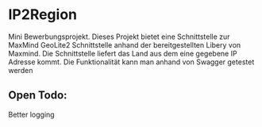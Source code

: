 # IP2Region
Mini Bewerbungsprojekt.
Dieses Projekt bietet eine Schnittstelle zur MaxMind GeoLite2 Schnittstelle anhand der bereitgestellten Libery von Maxmind. Die Schnittstelle liefert das Land aus dem eine gegebene IP Adresse kommt. Die Funktionalität kann man anhand von Swagger getestet werden

## Open Todo:
Better logging 

